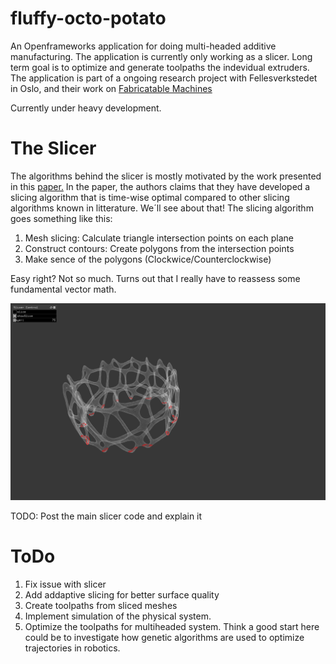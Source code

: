 # fluffy-octo-potato
An Openframeworks application for doing multi-headed additive manufacturing. The application is currently only working as a slicer. Long term goal is to optimize and generate toolpaths the indevidual extruders. The application is part of a ongoing research project with Fellesverkstedet in Oslo, and their work on [Fabricatable Machines](https://github.com/fellesverkstedet/fabricatable-machines)

Currently under heavy development.

# The Slicer

The algorithms behind the slicer is mostly motivated by the work presented in this [paper.](http://www.dainf.ct.utfpr.edu.br/%7Emurilo/public/CAD-slicing.pdf) In the paper, the authors claims that they have developed a slicing algorithm that is time-wise optimal compared to other slicing algorithms known in litterature. We´ll see about that! The slicing algorithm goes something like this:

1. Mesh slicing:  Calculate triangle intersection points on each plane
2. Construct contours: Create polygons from the intersection points
3. Make sence of the polygons (Clockwice/Counterclockwise)

Easy right? Not so much. Turns out that I really have to reassess some fundamental vector math.

![Overview](img/currentOverview.png)

TODO: Post the main slicer code and explain it

# ToDo

1. Fix issue with slicer
2. Add addaptive slicing for better surface quality
3. Create toolpaths from sliced meshes
4. Implement simulation of the physical system.
5. Optimize the toolpaths for multiheaded system. Think a good start here could be to investigate how genetic algorithms are used  to optimize trajectories in robotics.
